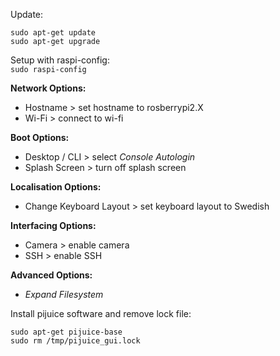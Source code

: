 Update:  
```
sudo apt-get update
sudo apt-get upgrade
```
  
Setup with raspi-config:  
```sudo raspi-config```  
  
**Network Options:**
* Hostname > set hostname to rosberrypi2.X  
* Wi-Fi > connect to wi-fi  

**Boot Options:**  
* Desktop / CLI > select *Console Autologin*  
* Splash Screen > turn off splash screen  

**Localisation Options:**  
* Change Keyboard Layout > set keyboard layout to Swedish  

**Interfacing Options:**  
* Camera > enable camera  
* SSH > enable SSH  

**Advanced Options:**  
* *Expand Filesystem*  
  
Install pijuice software and remove lock file:
```
sudo apt-get pijuice-base
sudo rm /tmp/pijuice_gui.lock
```  

